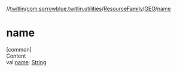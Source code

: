 //[twitlin](../../../index.md)/[com.sorrowblue.twitlin.utilities](../../index.md)/[ResourceFamily](../index.md)/[GEO](index.md)/[name](name.md)



# name  
[common]  
Content  
val [name](name.md): [String](https://kotlinlang.org/api/latest/jvm/stdlib/kotlin/-string/index.html)  



